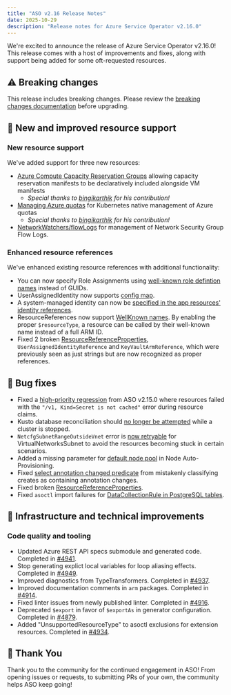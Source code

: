 ```yaml
---
title: "ASO v2.16 Release Notes"
date: 2025-10-29
description: "Release notes for Azure Service Operator v2.16.0"
---
```


We're excited to announce the release of Azure Service Operator v2.16.0! This release comes with a host of improvements and fixes, along with support being added for some oft-requested resources. 

## ⚠️ Breaking changes

This release includes breaking changes. Please review the [breaking changes documentation](https://azure.github.io/azure-service-operator/guide/breaking-changes/) before upgrading.

## 🎉 New and improved resource support

### New resource support

We've added support for three new resources: 

- [Azure Compute Capacity Reservation Groups](https://github.com/Azure/azure-service-operator/pull/4980) allowing capacity reservation manifests to be declaratively included alongside VM manifests 
   - _Special thanks to [bingikarthik](https://github.com/bingikarthik) for his contribution!_
- [Managing Azure quotas](https://github.com/Azure/azure-service-operator/pull/4979) for Kubernetes native management of Azure quotas
   - _Special thanks to [bingikarthik](https://github.com/bingikarthik) for his contribution!_
- [NetworkWatchers/flowLogs](https://github.com/Azure/azure-service-operator/issues/4614) for management of Network Security Group Flow Logs.

### Enhanced resource references

We've enhanced existing resource references with additional functionality:

- You can now specify Role Assignments using [well-known role defintion names](https://github.com/Azure/azure-service-operator/pull/4923) instead of GUIDs.
- UserAssignedIdentity now supports [config map](https://github.com/Azure/azure-service-operator/pull/4940).
- A system-managed identity can now be [specified in the app resources' identity references]((https://github.com/Azure/azure-service-operator/pull/4924)).
- ResourceReferences now support [WellKnown names](https://github.com/Azure/azure-service-operator/pull/4922). By enabling the proper `$resourceType`, a resource can be called by their well-known name instead of a full ARM ID.
- Fixed 2 broken [ResourceReferenceProperties](https://github.com/Azure/azure-service-operator/pull/4925), `UserAssignedIdentityReference` and `KeyVaultArmReference`, which were previously seen as just strings but are now recognized as proper references.

## 🐛 Bug fixes

- Fixed a [high-priority regression](https://github.com/Azure/azure-service-operator/pull/4966) from ASO v2.15.0 where resources failed with the `"/v1, Kind=Secret is not cached"` error during resource claims.
- Kusto database reconciliation should [no longer be attempted](https://github.com/Azure/azure-service-operator/pull/4976) while a cluster is stopped. 
- `NetcfgSubnetRangeOutsideVnet` error is [now retryable](https://github.com/Azure/azure-service-operator/pull/4931) for VirtualNetworksSubnet to avoid the resources becoming stuck in certain scenarios.
- Added a missing parameter for [default node pool](https://github.com/Azure/azure-service-operator/issues/4942) in Node Auto-Provisioning.
- Fixed [select annotation changed predicate](https://github.com/Azure/azure-service-operator/pull/4967) from mistakenly classifying creates as containing annotation changes.
- Fixed broken [ResourceReferenceProperties](https://github.com/Azure/azure-service-operator/pull/4925).
- Fixed `asoctl` import failures for [DataCollectionRule in PostgreSQL tables](https://github.com/Azure/azure-service-operator/issues/4919).

## 🔧 Infrastructure and technical improvements

### Code quality and tooling
- Updated Azure REST API specs submodule and generated code. Completed in [#4941](https://github.com/Azure/azure-service-operator/pull/4941).
- Stop generating explict local variables for loop aliasing effects. Completed in [#4949](https://github.com/Azure/azure-service-operator/pull/4949).
- Improved diagnostics from TypeTransformers. Completed in [#4937](https://github.com/Azure/azure-service-operator/pull/4937).
- Improved documentation comments in `arm` packages. Completed in [#4914](https://github.com/Azure/azure-service-operator/pull/4914).
- Fixed linter issues from newly published linter. Completed in [#4916](https://github.com/Azure/azure-service-operator/pull/4916).
- Deprecated `$export` in favor of `$exportAs` in generator configuration. Completed in [#4879](https://github.com/Azure/azure-service-operator/pull/4879).
- Added "UnsupportedResourceType" to asoctl exclusions for extension resources. Completed in [#4934](https://github.com/Azure/azure-service-operator/pull/4934).

## 🙏 Thank You

Thank you to the community for the continued engagement in ASO! From opening issues or requests, to submitting PRs of your own, the community helps ASO keep going! 
